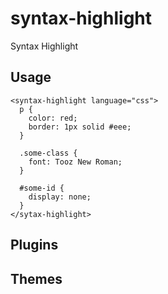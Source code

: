 # syntax-highlight
Syntax Highlight

## Usage

```
<syntax-highlight language="css">
  p {
    color: red;
    border: 1px solid #eee;
  }

  .some-class {
    font: Tooz New Roman;
  }

  #some-id {
    display: none;
  }
</sytax-highlight>
```

## Plugins

## Themes


